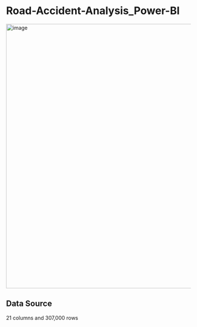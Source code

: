 # Road-Accident-Analysis_Power-BI

<img width="722" alt="image" src="https://github.com/irenhajnal/Road-Accident-Analysis_Power-BI/assets/122035130/7b1a7958-f68a-4ba0-87d4-17aeb8d46d55">

## Data Source
21 columns and 307,000 rows
